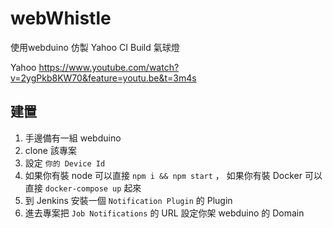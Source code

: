 # webWhistle

使用webduino 仿製 Yahoo CI Build 氣球燈

Yahoo 
https://www.youtube.com/watch?v=2ygPkb8KW70&feature=youtu.be&t=3m4s


## 建置
1. 手邊備有一組 webduino
2. clone 該專案
3. 設定 `你的 Device Id`
4. 如果你有裝 node 可以直接 `npm i && npm start` ， 如果你有裝 Docker 可以直接 `docker-compose up` 起來
5. 到 Jenkins 安裝一個 `Notification Plugin` 的 Plugin
6. 進去專案把 `Job Notifications` 的 URL 設定你架 webduino 的 Domain
